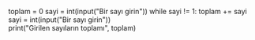 
toplam = 0
sayi = int(input("Bir sayı girin"))
while sayi != 1:
    toplam += sayi  
    sayi = int(input("Bir sayı girin"))  
    print("Girilen sayıların toplamı", toplam)
